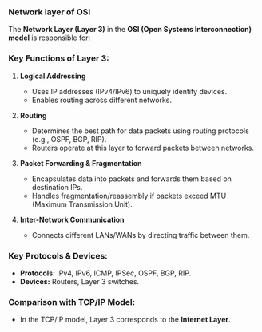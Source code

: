 ### Network layer of OSI


The **Network Layer (Layer 3)** in the **OSI (Open Systems Interconnection) model** is responsible for:  

### **Key Functions of Layer 3:**  
1. **Logical Addressing**  
   - Uses IP addresses (IPv4/IPv6) to uniquely identify devices.  
   - Enables routing across different networks.  

2. **Routing**  
   - Determines the best path for data packets using routing protocols (e.g., OSPF, BGP, RIP).  
   - Routers operate at this layer to forward packets between networks.  

3. **Packet Forwarding & Fragmentation**  
   - Encapsulates data into packets and forwards them based on destination IPs.  
   - Handles fragmentation/reassembly if packets exceed MTU (Maximum Transmission Unit).  

4. **Inter-Network Communication**  
   - Connects different LANs/WANs by directing traffic between them.  

### **Key Protocols & Devices:**  
- **Protocols:** IPv4, IPv6, ICMP, IPSec, OSPF, BGP, RIP.  
- **Devices:** Routers, Layer 3 switches.  

### **Comparison with TCP/IP Model:**  
- In the TCP/IP model, Layer 3 corresponds to the **Internet Layer**.  

